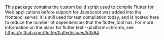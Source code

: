 This package contains the custom build script used to compile Flutter for Web applications before support for JavaScript was added into the frontend_server. It is still used for test compilation today, and is hosted here to reduce the number of dependencies that the flutter_tool has. For more information on the plans for flutter test --platform=chrome, see https://github.com/flutter/flutter/issues/50594
